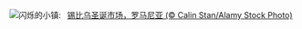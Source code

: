 ![](https://www.bing.com/th?id=OHR.SibiuRomania_ZH-CN1631942857_UHD.jpg&w=1000)闪烁的小镇:&nbsp;&ensp;[锡比乌圣诞市场，罗马尼亚 (© Calin Stan/Alamy Stock Photo)](https://www.bing.com/th?id=OHR.SibiuRomania_ZH-CN1631942857_UHD.jpg)
<br><br/>
